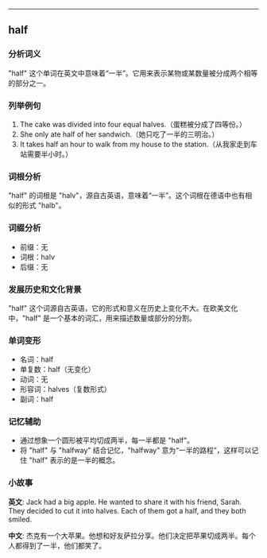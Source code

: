 
---------------
## half
### 分析词义
"half" 这个单词在英文中意味着“一半”。它用来表示某物或某数量被分成两个相等的部分之一。

### 列举例句
1. The cake was divided into four equal halves.（蛋糕被分成了四等份。）
2. She only ate half of her sandwich.（她只吃了一半的三明治。）
3. It takes half an hour to walk from my house to the station.（从我家走到车站需要半小时。）

### 词根分析
"half" 的词根是 "halv"，源自古英语，意味着“一半”。这个词根在德语中也有相似的形式 "halb"。

### 词缀分析
- 前缀：无
- 词根：halv
- 后缀：无

### 发展历史和文化背景
"half" 这个词源自古英语，它的形式和意义在历史上变化不大。在欧美文化中，"half" 是一个基本的词汇，用来描述数量或部分的分割。

### 单词变形
- 名词：half
- 单复数：half（无变化）
- 动词：无
- 形容词：halves（复数形式）
- 副词：half

### 记忆辅助
- 通过想象一个圆形被平均切成两半，每一半都是 "half"。
- 将 "half" 与 "halfway" 结合记忆，"halfway" 意为“一半的路程”，这样可以记住 "half" 表示的是一半的概念。

### 小故事
**英文**:
Jack had a big apple. He wanted to share it with his friend, Sarah. They decided to cut it into halves. Each of them got a half, and they both smiled.

**中文**:
杰克有一个大苹果。他想和好友萨拉分享。他们决定把苹果切成两半。每个人都得到了一半，他们都笑了。

